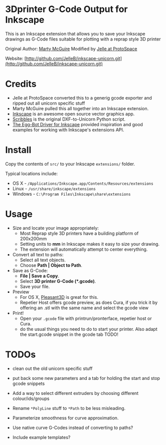 3Dprinter G-Code Output for Inkscape
===========================================

This is an Inkscape extension that allows you to save your Inkscape drawings as
G-Code files suitable for plotting with a reprap style 3D printer

Original Author: [Marty McGuire](http://github.com/martymcguire)
Modified by [Jelle at ProtoSpace](http://github.com/JelleB)

Website: [http://github.com/JelleB/inkscape-unicorn.git](http://github.com/JelleB/inkscape-unicorn.git)

Credits
=======

* Jelle at ProtoSpace converted this to a generig gcode exporter and ripped out all unicorn specific stuff
* Marty McGuire pulled this all together into an Inkscape extension.
* [Inkscape](http://www.inkscape.org/) is an awesome open source vector graphics app.
* [Scribbles](https://github.com/makerbot/Makerbot/tree/master/Unicorn/Scribbles%20Scripts) is the original DXF-to-Unicorn Python script.
* [The Egg-Bot Driver for Inkscape](http://code.google.com/p/eggbotcode/) provided inspiration and good examples for working with Inkscape's extensions API.

Install
=======

Copy the contents of `src/` to your Inkscape `extensions/` folder.

Typical locations include:

* OS X - `/Applications/Inkscape.app/Contents/Resources/extensions`
* Linux - `/usr/share/inkscape/extensions`
* Windows - `C:\Program Files\Inkscape\share\extensions`

Usage
=====

* Size and locate your image appropriately:
	* Most Reprap style 3D printers have a building platform of 200x200mm
	* Setting units to **mm** in Inkscape makes it easy to size your drawing.
	* The extension will automatically attempt to center everything.
* Convert all text to paths:
	* Select all text objects.
	* Choose **Path | Object to Path**.
* Save as G-Code:
	* **File | Save a Copy**.
	* Select **3D printer G-Code (\*.gcode)**.
	* Save your file.
* Preview
	* For OS X, [Pleasant3D](http://www.pleasantsoftware.com/developer/pleasant3d/index.shtml) is great for this.
	* Repetier Host offers gcode preview, as does Cura, if you trick it by offering an .stl with the same name and select the gcode view
* Print!
	* Open your `.gcode` file with printrun/pronterface, repetier host or Cura.
	* do the usual things you need to do to start your printer. Also adapt the start.gcode snippet in the gcode tab TODO!

TODOs
=====

* clean out the old unicorn specific stuff
* put back some new parameters and a tab for holding the start and stop gcode snippets
* Add a way to select different extruders by choosing different colour/ids/groups

* Rename `*PolyLine` stuff to `*Path` to be less misleading.
* Parameterize smoothness for curve approximation.
* Use native curve G-Codes instead of converting to paths?
* Include example templates?

